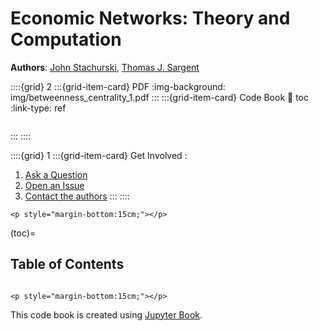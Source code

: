 Economic Networks: Theory and Computation
=========================================

**Authors**: [John Stachurski](https://johnstachurski.net/), [Thomas J. Sargent](http://www.tomsargent.com/)


::::{grid} 2
:::{grid-item-card} PDF
:img-background: img/betweenness_centrality_1.pdf
:::
:::{grid-item-card} Code Book
:link: toc
:link-type: ref

```{figure} img/code.png
```

:::
::::

::::{grid} 1
:::{grid-item-card} Get Involved
:
1. [Ask a Question](https://discourse.quantecon.org)
2. [Open an Issue](https://github.com/QuantEcon/book-networks/issues)
3. [Contact the authors](mailto:contact@quantecon.org)
:::
::::

```{raw} html
<p style="margin-bottom:15cm;"></p>
```

(toc)=
## Table of Contents

```{tableofcontents}
```

```{raw} html
<p style="margin-bottom:15cm;"></p>
```

This code book is created using [Jupyter Book](https://jupyterbook.org/intro.html).
